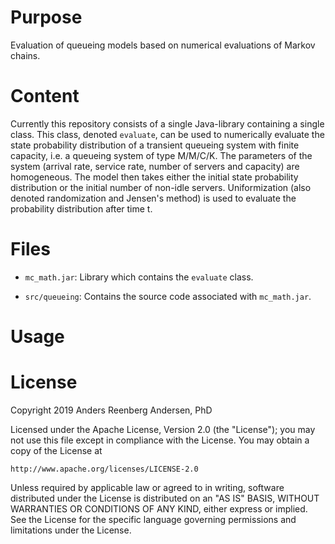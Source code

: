 # Purpose
Evaluation of queueing models based on numerical evaluations of Markov chains.

# Content
Currently this repository consists of a single Java-library containing a single class. This class, denoted `evaluate`, can be used to numerically evaluate the state probability distribution of a transient queueing system with finite capacity, i.e. a queueing system of type M/M/C/K. The parameters of the system (arrival rate, service rate, number of servers and capacity) are homogeneous. The model then takes either the initial state probability distribution or the initial number of non-idle servers. Uniformization (also denoted randomization and Jensen's method) is used to evaluate the probability distribution after time t. 

# Files

- `mc_math.jar`: Library which contains the `evaluate` class.

- `src/queueing`: Contains the source code associated with `mc_math.jar`.  

# Usage




# License
Copyright 2019 Anders Reenberg Andersen, PhD

Licensed under the Apache License, Version 2.0 (the "License");
you may not use this file except in compliance with the License.
You may obtain a copy of the License at

    http://www.apache.org/licenses/LICENSE-2.0

Unless required by applicable law or agreed to in writing, software
distributed under the License is distributed on an "AS IS" BASIS,
WITHOUT WARRANTIES OR CONDITIONS OF ANY KIND, either express or implied.
See the License for the specific language governing permissions and
limitations under the License.
